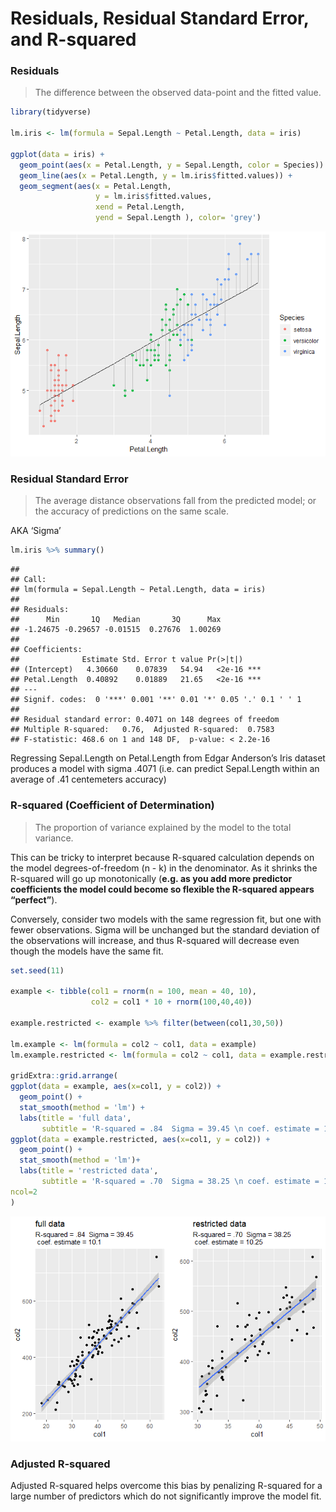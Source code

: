 Residuals, Residual Standard Error, and R-squared
================

### Residuals

> The difference between the observed data-point and the fitted value.

``` r
library(tidyverse)

lm.iris <- lm(formula = Sepal.Length ~ Petal.Length, data = iris)

ggplot(data = iris) +
  geom_point(aes(x = Petal.Length, y = Sepal.Length, color = Species)) +
  geom_line(aes(x = Petal.Length, y = lm.iris$fitted.values)) +
  geom_segment(aes(x = Petal.Length, 
                   y = lm.iris$fitted.values, 
                   xend = Petal.Length, 
                   yend = Sepal.Length ), color= 'grey')
```

![](Residuals,_Residual_Standard_Error,_and_R-squared_files/figure-gfm/unnamed-chunk-1-1.png)<!-- -->

### Residual Standard Error

> The average distance observations fall from the predicted model; or
> the accuracy of predictions on the same scale.

AKA ‘Sigma’

``` r
lm.iris %>% summary()
```

    ## 
    ## Call:
    ## lm(formula = Sepal.Length ~ Petal.Length, data = iris)
    ## 
    ## Residuals:
    ##      Min       1Q   Median       3Q      Max 
    ## -1.24675 -0.29657 -0.01515  0.27676  1.00269 
    ## 
    ## Coefficients:
    ##              Estimate Std. Error t value Pr(>|t|)    
    ## (Intercept)   4.30660    0.07839   54.94   <2e-16 ***
    ## Petal.Length  0.40892    0.01889   21.65   <2e-16 ***
    ## ---
    ## Signif. codes:  0 '***' 0.001 '**' 0.01 '*' 0.05 '.' 0.1 ' ' 1
    ## 
    ## Residual standard error: 0.4071 on 148 degrees of freedom
    ## Multiple R-squared:   0.76,  Adjusted R-squared:  0.7583 
    ## F-statistic: 468.6 on 1 and 148 DF,  p-value: < 2.2e-16

Regressing Sepal.Length on Petal.Length from Edgar Anderson’s Iris
dataset produces a model with sigma .4071 (i.e. can predict Sepal.Length
within an average of .41 centemeters accuracy)

### R-squared (Coefficient of Determination)

> The proportion of variance explained by the model to the total
> variance.

This can be tricky to interpret because R-squared calculation depends on
the model degrees-of-freedom (n - k) in the denominator. As it shrinks
the R-squared will go up monotonically (**e.g. as you add more predictor
coefficients the model could become so flexible the R-squared appears
“perfect”**).

Conversely, consider two models with the same regression fit, but one
with fewer observations. Sigma will be unchanged but the standard
deviation of the observations will increase, and thus R-squared will
decrease even though the models have the same fit.

``` r
set.seed(11)

example <- tibble(col1 = rnorm(n = 100, mean = 40, 10), 
                  col2 = col1 * 10 + rnorm(100,40,40))

example.restricted <- example %>% filter(between(col1,30,50))
                                     
lm.example <- lm(formula = col2 ~ col1, data = example)
lm.example.restricted <- lm(formula = col2 ~ col1, data = example.restricted)

gridExtra::grid.arrange(
ggplot(data = example, aes(x=col1, y = col2)) +
  geom_point() +
  stat_smooth(method = 'lm') +
  labs(title = 'full data', 
       subtitle = 'R-squared = .84  Sigma = 39.45 \n coef. estimate = 10.1'),
ggplot(data = example.restricted, aes(x=col1, y = col2)) +
  geom_point() +
  stat_smooth(method = 'lm')+
  labs(title = 'restricted data', 
       subtitle = 'R-squared = .70  Sigma = 38.25 \n coef. estimate = 10.25'),
ncol=2
)
```

![](Residuals,_Residual_Standard_Error,_and_R-squared_files/figure-gfm/unnamed-chunk-3-1.png)<!-- -->

### Adjusted R-squared

Adjusted R-squared helps overcome this bias by penalizing R-squared for
a large number of predictors which do not significantly improve the
model fit.
